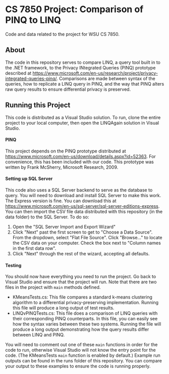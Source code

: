 # CS 7850 Project: Comparison of PINQ to LINQ
Code and data related to the project for WSU CS 7850.

## About
The code in this repository serves to compare LINQ, a query tool built in to the .NET framework, to the Privacy INtegrated Queries (PINQ) prototype described at https://www.microsoft.com/en-us/research/project/privacy-integrated-queries-pinq/. Comparisons are made between syntax of the queries, how to replicate a LINQ query in PINQ, and the way that PINQ alters raw query results to ensure differential privacy is preserved.

## Running this Project
This code is distributed as a Visual Studio solution. To run, clone the entire project to your local computer, then open the LINQAgain solution in Visual Studio.

#### PINQ
This project depends on the PINQ prototype distributed at https://www.microsoft.com/en-us/download/details.aspx?id=52363. For convenience, this has been included with our code. This prototype was written by Frank McSherry, Microsoft Research, 2009.

#### Setting up SQL Server
This code also uses a SQL Server backend to serve as the database to query. You will need to download and install SQL Server to make this work. The Express version is fine. You can download this at https://www.microsoft.com/en-us/sql-server/sql-server-editions-express. You can then import the CSV file data distributed with this repository (in the data folder) to the SQL Server. To do so:
1. Open the "SQL Server Import and Export Wizard"
2. Click "Next" past the first screen to get to "Choose a Data Source". From the dropdown, select "Flat File Source". Click "Browse..." to locate the CSV data on your computer. Check the box next to "Column names in the first data row".
3. Click "Next" through the rest of the wizard, accepting all defaults.

#### Testing
You should now have everything you need to run the project. Go back to Visual Studio and ensure that the project will run. Note that there are two files in the project with `main` methods defined.
* KMeansTests.cs: This file compares a standard k-means clustering algorithm to a differential privacy-preserving implementation. Running this file will produce a long output of test results.
* LINQvPINQTests.cs: This file does a comparison of LINQ queries with their corresponding PINQ counterparts. In this file, you can easily see how the syntax varies between these two systems. Running the file will produce a long output demonstrating how the query results differ between LINQ and PINQ.

You will need to comment out one of these `main` functions in order for the code to run, otherwise Visual Studio will not know the entry point for the code. (The KMeansTests `main` function is enabled by default.) Example run outputs can be found in the runs folder of this repository. You can compare your output to these examples to ensure the code is running properly.
